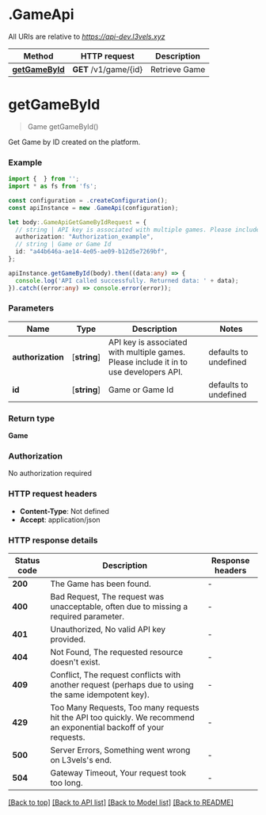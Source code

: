 # .GameApi

All URIs are relative to *https://api-dev.l3vels.xyz*

Method | HTTP request | Description
------------- | ------------- | -------------
[**getGameById**](GameApi.md#getGameById) | **GET** /v1/game/{id} | Retrieve Game


# **getGameById**
> Game getGameById()

Get Game by ID created on the platform.

### Example


```typescript
import {  } from '';
import * as fs from 'fs';

const configuration = .createConfiguration();
const apiInstance = new .GameApi(configuration);

let body:.GameApiGetGameByIdRequest = {
  // string | API key is associated with multiple games. Please include it in to use developers API.
  authorization: "Authorization_example",
  // string | Game or Game Id
  id: "a44b646a-ae14-4e05-ae09-b12d5e7269bf",
};

apiInstance.getGameById(body).then((data:any) => {
  console.log('API called successfully. Returned data: ' + data);
}).catch((error:any) => console.error(error));
```


### Parameters

Name | Type | Description  | Notes
------------- | ------------- | ------------- | -------------
 **authorization** | [**string**] | API key is associated with multiple games. Please include it in to use developers API. | defaults to undefined
 **id** | [**string**] | Game or Game Id | defaults to undefined


### Return type

**Game**

### Authorization

No authorization required

### HTTP request headers

 - **Content-Type**: Not defined
 - **Accept**: application/json


### HTTP response details
| Status code | Description | Response headers |
|-------------|-------------|------------------|
**200** | The Game has been found. |  -  |
**400** | Bad Request, The request was unacceptable, often due to missing a required parameter. |  -  |
**401** | Unauthorized, No valid API key provided. |  -  |
**404** | Not Found, The requested resource doesn&#39;t exist. |  -  |
**409** | Conflict, The request conflicts with another request (perhaps due to using the same idempotent key). |  -  |
**429** | Too Many Requests, Too many requests hit the API too quickly. We recommend an exponential backoff of your requests. |  -  |
**500** | Server Errors, Something went wrong on L3vels&#39;s end. |  -  |
**504** | Gateway Timeout, Your request took too long. |  -  |

[[Back to top]](#) [[Back to API list]](README.md#documentation-for-api-endpoints) [[Back to Model list]](README.md#documentation-for-models) [[Back to README]](README.md)


